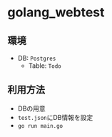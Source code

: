 # golang_webtest
## 環境
* DB: ```Postgres```
  * Table: ```Todo```

## 利用方法
* DBの用意
* ```test.json```にDB情報を設定
* ```go run main.go```
